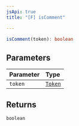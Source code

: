 ```yaml
---
jsApi: true
title: "[F] isComment"

---
```

```ts
isComment(token): boolean
```

## Parameters

| Parameter | Type |
| :------ | :------ |
| `token` | [`Token`](../enumerations/Token.md) |

## Returns

`boolean`
